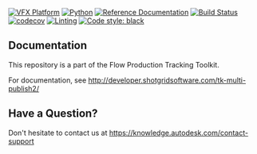 [![VFX Platform](https://img.shields.io/badge/vfxplatform-2025%20%7C%202024%20%7C%202023%20%7C%202022-blue.svg)](http://www.vfxplatform.com/)
[![Python](https://img.shields.io/badge/python-3.11%20%7C%203.10%20%7C%203.9-blue.svg)](https://www.python.org/)
[![Reference Documentation](http://img.shields.io/badge/doc-reference-blue.svg)](http://developer.shotgridsoftware.com/tk-multi-publish2)
[![Build Status](https://dev.azure.com/shotgun-ecosystem/Toolkit/_apis/build/status/shotgunsoftware.tk-multi-publish2?branchName=master)](https://dev.azure.com/shotgun-ecosystem/Toolkit/_build/latest?definitionId=41&branchName=master)
[![codecov](https://codecov.io/gh/shotgunsoftware/tk-multi-publish2/branch/master/graph/badge.svg)](https://codecov.io/gh/shotgunsoftware/tk-multi-publish2)
[![Linting](https://img.shields.io/badge/PEP8%20by-Hound%20CI-a873d1.svg)](https://houndci.com)
[![Code style: black](https://img.shields.io/badge/code%20style-black-000000.svg)](https://github.com/psf/black)


## Documentation
This repository is a part of the Flow Production Tracking Toolkit.

For documentation, see http://developer.shotgridsoftware.com/tk-multi-publish2/

## Have a Question?
Don't hesitate to contact us at https://knowledge.autodesk.com/contact-support
